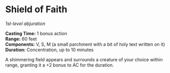# Shield of Faith 
_1st-level abjuration_ 

**Casting Time:** 1 bonus action    
**Range:** 60 feet    
**Components:** V, S, M (a small parchment with a bit of holy text written on it)    
**Duration:** Concentration, up to 10 minutes 

A shimmering field appears and surrounds a creature of your choice within range, granting it a +2 bonus to AC for the duration. 

